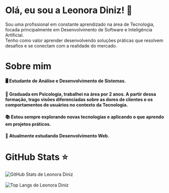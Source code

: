 <h1>Olá, eu sou a Leonora Diniz! 🤗</h1>
  Sou uma profissional em constante aprendizado na área de Tecnologia, focada principalmente em Desenvolvimento de Software e Inteligência Artificial.
<br>
  Tenho como valor aprender desenvolvendo soluções práticas que resolvem desafios e se conectam com a realidade do mercado.
  <h1>Sobre mim</h1>
  <h4>🖥️ Estudante de Análise e Desenvolvimento de Sistemas.</h4>
  <h4>🧠 Graduada em Psicologia, trabalhei na área por 2 anos. A partir dessa formação, trago visões diferenciadas sobre as dores de clientes e os comportamentos de usuários no contexto da Tecnologia.</h4>
  <h4>📚 Estou sempre explorando novas tecnologias e aplicando o que aprendo em projetos práticos.</h4>
  <h4>📘 Atualmente estudando Desenvolvimento Web.</h4>

  <h1>GitHub Stats ⭐</h1>
  
![GitHub Stats de Leonora Diniz](https://github-readme-stats.vercel.app/api?username=leonoradiniz&show_icons=true&icon_color=FAE873&theme=radical&hide_border=true&border_radius=20px&locale=pt-br)
<br><br>
![Top Langs de Leonora Diniz](https://github-readme-stats.vercel.app/api/top-langs/?username=leonoradiniz&theme=radical&hide_border=true&border_radius=20px&locale=pt-br&langs_count=2&layout=compact)
  
